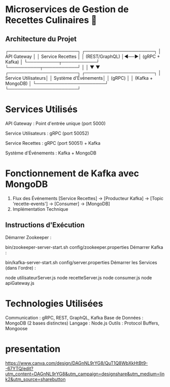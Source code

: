 # Microservices de Gestion de Recettes Culinaires 🍳

## Architecture du Projet
┌──────────────────────┐    ┌──────────────────────┐
│      API Gateway     │    │   Service Recettes   │
│ (REST/GraphQL)       │◄──►│ (gRPC + Kafka)      │
└──────────┬───────────┘    └──────────┬───────────┘
           │                           │
           ▼                           ▼
┌──────────────────────┐    ┌──────────────────────┐
│  Service Utilisateurs│    │  Système d'Événements│
│      (gRPC)          │    │ (Kafka + MongoDB)    │
└──────────────────────┘    └──────────────────────┘

# Services Utilisés
API Gateway : Point d'entrée unique (port 5000)

Service Utilisateurs : gRPC (port 50052)

Service Recettes : gRPC (port 50051) + Kafka

Système d'Événements : Kafka + MongoDB
# Fonctionnement de Kafka avec MongoDB
1. Flux des Événements
  [Service Recettes] → [Producteur Kafka] → [Topic 'recette-events'] → [Consumer] → [MongoDB]
2. Implémentation Technique
## Instructions d'Exécution
Démarrer Zookeeper :

bin/zookeeper-server-start.sh config/zookeeper.properties
Démarrer Kafka :

bin/kafka-server-start.sh config/server.properties
Démarrer les Services (dans l'ordre) :

node utilisateurServer.js
node recetteServer.js
node consumer.js
node apiGateway.js
# Technologies Utilisées
Communication : gRPC, REST, GraphQL, Kafka
Base de Données : MongoDB (2 bases distinctes)
Langage : Node.js 
Outils : Protocol Buffers, Mongoose

# presentation
https://www.canva.com/design/DAGnNL9rYG8/QuT1Q8WbXkHtBt9--67YTQ/edit?utm_content=DAGnNL9rYG8&utm_campaign=designshare&utm_medium=link2&utm_source=sharebutton
